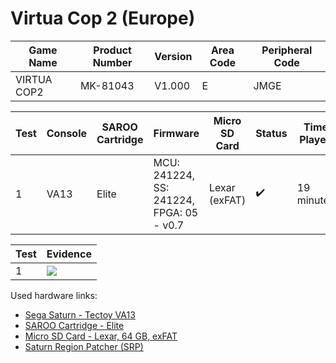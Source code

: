 # Virtua Cop 2 (Europe)

| Game Name   | Product Number | Version | Area Code | Peripheral Code |
| ----------- | -------------- | ------- | --------- | --------------- |
| VIRTUA COP2 | MK-81043       | V1.000  | E         | JMGE            |

| Test | Console | SAROO Cartridge | Firmware                                 | Micro SD Card | Status             | Time Played |
| ---- | ------- | --------------- | ---------------------------------------- | ------------- | ------------------ | ----------- |
| 1    | VA13    | Elite           | MCU: 241224, SS: 241224, FPGA: 05 - v0.7 | Lexar (exFAT) | :heavy_check_mark: | 19 minutes  |

| Test | Evidence                                                                                         |
| ---- | ------------------------------------------------------------------------------------------------ |
| 1    | [![](https://img.youtube.com/vi/zMHglcH0fZE/0.jpg)](https://www.youtube.com/watch?v=zMHglcH0fZE) |

Used hardware links:

- [Sega Saturn - Tectoy VA13](../../../../Info/Consoles/VA13/README.md)
- [SAROO Cartridge - Elite](../../../../Info/Cartridges/GuangzhouSanStarOnlineShop/1.6/README.md)
- [Micro SD Card - Lexar, 64 GB, exFAT](../../../../Info/SdCards/Lexar/64GB/exfat/README.md)
- [Saturn Region Patcher (SRP)](https://segaxtreme.net/resources/saturn-region-patcher.81/download)
